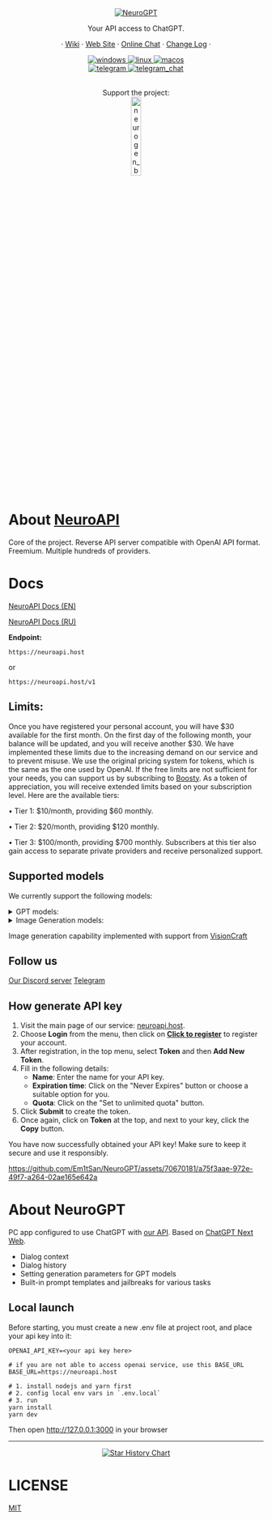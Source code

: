 <div align="center">

<a href="https://t.me/neurogen_news">
  <img src="https://readme-typing-svg.herokuapp.com?font=Jura&weight=700&size=30&duration=4000&pause=1000&color=1BED29&center=true&width=435&lines=NeuroAPI+by+NeuroAI" alt="NeuroGPT" />
</a>

Your API access to ChatGPT.

</div>

<div align="center">

· [Wiki](https://github.com/Em1tSan/NeuroGPT/wiki#english-language) · [Web Site](https://neuroapi.host/) · [Online Chat](https://chat.neuroapi.host) · [Change Log](https://github.com/Em1tSan/NeuroGPT/commits/main) ·

<a href="https://github.com/Em1tSan/NeuroGPT/releases/latest">
  <img src="https://img.shields.io/badge/-Windows-1371c3?logo=windows" alt="windows"/>
</a>
<a href="https://github.com/Em1tSan/NeuroGPT/releases/latest">
  <img src="https://img.shields.io/badge/-Linux-F1502F?logo=linux" alt="linux"/>
</a>
<a href="https://github.com/Em1tSan/NeuroGPT/releases/latest">
  <img src="https://img.shields.io/badge/-MacOS-C0BFC0?logo=apple" alt="macos"/>
</a>
<br/>

<a href="https://t.me/neuro_api">
  <img src="https://img.shields.io/badge/-Telegram channel-0088CC?logo=telegram" alt="telegram"/>
</a>
<a href="https://t.me/+IhL96RXP3D9iZTky">
  <img src="https://img.shields.io/badge/-Telegram chat-0088CC?logo=telegram" alt="telegram_chat"/>
</a>

<br> Support the project: <br/>
<a href="https://boosty.to/neuroapi">
  <img src="https://upload.wikimedia.org/wikipedia/commons/thumb/9/92/Boosty_logo.svg/512px-Boosty_logo.svg.png?20230209172145" alt="neurogen_boosty" width="20%">
</a>

</div>


# About [NeuroAPI](https://neuroapi.host)
Core of the project. Reverse API server compatible with OpenAI API format. Freemium. Multiple hundreds of providers.

# Docs 

[NeuroAPI Docs (EN)](https://neuroapi.gitbook.io/en/)

[NeuroAPI Docs (RU)](https://neuroapi.gitbook.io/ru/)

**Endpoint:**
```
https://neuroapi.host
```
or
```
https://neuroapi.host/v1
```
## Limits:

Once you have registered your personal account, you will have $30 available for the first month. On the first day of the following month, your balance will be updated, and you will receive another $30. We have implemented these limits due to the increasing demand on our service and to prevent misuse.
We use the original pricing system for tokens, which is the same as the one used by OpenAI.
If the free limits are not sufficient for your needs, you can support us by subscribing to [Boosty](https://boosty.to/neuroapi). As a token of appreciation, you will receive extended limits based on your subscription level. Here are the available tiers:

 • Tier 1: $10/month, providing $60 monthly.
 
 • Tier 2: $20/month, providing $120 monthly.
 
 • Tier 3: $100/month, providing $700 monthly. Subscribers at this tier also gain access to separate private providers and receive personalized support.

## Supported models

We currently support the following models:
<details>
  <summary>GPT models:</summary>
  
 • gpt-3.5-turbo
 
 • gpt-3.5-turbo-0613
 
 • gpt-3.5-turbo-1106
 
 • gpt-3.5-turbo-16k
 
 • gpt-3.5-turbo-16k-0613
 
 • gpt-4
 
 • gpt-4-0613
 
 • gpt-4-1106-preview (Temporary offline)
 
 • gpt-4-32k (for Boosty subscribers)
 
 • gpt-4-32k-0613 (for Boosty subscribers)
</details>



<details>
  <summary>Image Generation models:</summary>


 • 3guofeng3_v3.4 
 
 • absolutereality_v1.6 
 
 • absolutereality_v1.8.1 
 
 • amIReal_v4.1 
 
 • analog_diffusion_v1 
 
 • anything_v3.0 
 
 • anything_v4.5 
 
 • anything_V5 
 
 • abyss_orangemix_v3 
 
 • blazing_drive_v10g 
 
 • cetusmix_v35 
 
 • childrensStories_v1_3D 
 
 • childrensStories_v1_SemiReal 
 
 • childrensStories_v1_ToonAnime 
 
 • Counterfeit_v3.0 
 
 • cuteyukimix_midchapter3 
 
 • cyberrealistic_v3.3 
 
 • dalcefo_v4 
 
 • deliberate_v2 
 
 • deliberate_v3 
 
 • dreamlike_anime_v1.0 
 
 • dreamlike_diffusion_v1.0 
 
 • dreamlike_photoreal_v2.0 
 
 • dreamshaper_v6 
 
 • dreamshaper_v7 
 
 • dreamshaper_v8 
 
 • edgeOfRealism_eor_v2.0 
 
 • EimisAnimeDiffusion_v1 
 
 • elldreths-vivid 
 
 • epicrealism_natural_Sin_RC1 
 
 • ICantBelieveItsNotPhotography_seco 
 
 • juggernaut_aftermath 
 
 • lofi_v4 
 
 • lyriel_v1.6 
 
 • majicmixRealistic_v4 
 
 • mechamix_v1.0 
 
 • meinamix_v9 
 
 • meinamix_v11 
 
 • neverendingDream_v1.22 
 
 • openjourney_v4 
 
 • pastelMixStylizedAnime_pruned 
 
 • portraitplus_v1.0 
 
 • protogen_x3.4 
 
 • Realistic_Vision_v1.4 
 
 • Realistic_Vision_v2.0 
 
 • Realistic_Vision_v4.0 
 
 • Realistic_Vision_v5.0 
 
 • redshift_diffusion_v1.0 
 
 • revAnimated_v1.2.2 
 
 • rundiffusionFX_v2.5D_v1.0 
 
 • rundiffusionFX_photorealistic_v1.0 
 
 • StableDiffusion_v1.4 
 
 • Stable_Diffusion_v1.5 
 
 • shoninsBeautiful_v1.0 
 
 • theallys_mix_v2 
 
 • timeless_v1.0 
 
 • toonyou_beta6
</details>

Image generation capability implemented with support from [VisionCraft](https://github.com/VisionCraft-org/VisionCraft)

## Follow us

[Our Discord server](https://discord.gg/9v9GgYsThY)
[Telegram](https://t.me/neuro_api)

## How generate API key

1. Visit the main page of our service: [neuroapi.host](https://neuroapi.host).
2. Choose **Login** from the menu, then click on **[Click to register](https://key.neuroapi.host/register)** to register your account.
3. After registration, in the top menu, select **Token** and then **Add New Token**.
4. Fill in the following details:
   - **Name**: Enter the name for your API key.
   - **Expiration time**: Click on the "Never Expires" button or choose a suitable option for you.
   - **Quota**: Click on the "Set to unlimited quota" button.
5. Click **Submit** to create the token.
6. Once again, click on **Token** at the top, and next to your key, click the **Copy** button.

You have now successfully obtained your API key! Make sure to keep it secure and use it responsibly.

https://github.com/Em1tSan/NeuroGPT/assets/70670181/a75f3aae-972e-49f7-a264-02ae165e642a

# About NeuroGPT
PC app configured to use ChatGPT with [our API](https://github.com/Em1tSan/NeuroGPT#about-neuroapi). Based on <a href="https://github.com/Yidadaa/ChatGPT-Next-Web">ChatGPT Next Web</a>.

- Dialog context
- Dialog history
- Setting generation parameters for GPT models
- Built-in prompt templates and jailbreaks for various tasks

## Local launch

Before starting, you must create a new .env file at project root, and place your api key into it:

```
OPENAI_API_KEY=<your api key here>

# if you are not able to access openai service, use this BASE_URL
BASE_URL=https://neuroapi.host
```

```shell
# 1. install nodejs and yarn first
# 2. config local env vars in `.env.local`
# 3. run
yarn install
yarn dev
```
Then open http://127.0.0.1:3000 in your browser

***
<div align="center">
  
[![Star History Chart](https://api.star-history.com/svg?repos=Em1tSan/NeuroGPT&type=Date)](https://star-history.com/#Em1tSan/NeuroGPT&Date)
</div>

# LICENSE
[MIT](https://opensource.org/license/mit/)
